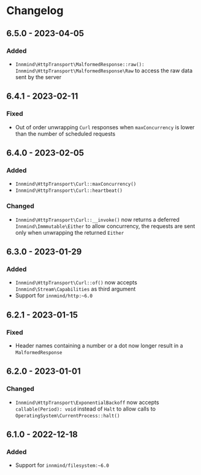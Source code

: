 # Changelog

## 6.5.0 - 2023-04-05

### Added

- `Innmind\HttpTransport\MalformedResponse::raw(): Innmind\HttpTransport\MalformedResponse\Raw` to access the raw data sent by the server

## 6.4.1 - 2023-02-11

### Fixed

- Out of order unwrapping `Curl` responses when `maxConcurrency` is lower than the number of scheduled requests

## 6.4.0 - 2023-02-05

### Added

- `Innmind\HttpTransport\Curl::maxConcurrency()`
- `Innmind\HttpTransport\Curl::heartbeat()`

### Changed

- `Innmind\HttpTransport\Curl::__invoke()` now returns a deferred `Innmind\Immmutable\Either` to allow concurrency, the requests are sent only when unwrapping the returned `Either`

## 6.3.0 - 2023-01-29

### Added

- `Innmind\HttpTransport\Curl::of()` now accepts `Innmind\Stream\Capabilities` as third argument
- Support for `innmind/http:~6.0`

## 6.2.1 - 2023-01-15

### Fixed

- Header names containing a number or a dot now longer result in a `MalformedResponse`

## 6.2.0 - 2023-01-01

### Changed

- `Innmind\HttpTransport\ExponentialBackoff` now accepts `callable(Period): void` instead of `Halt` to allow calls to `OperatingSystem\CurrentProcess::halt()`

## 6.1.0 - 2022-12-18

### Added

- Support for `innmind/filesystem:~6.0`
